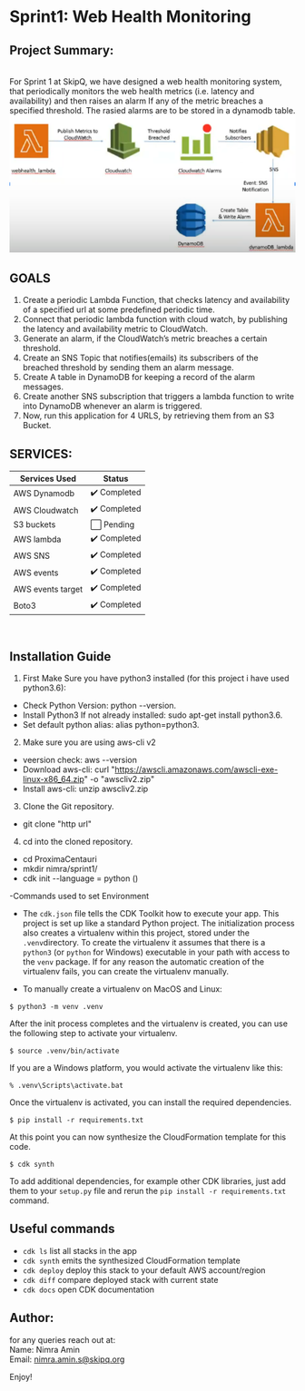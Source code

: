 
# Sprint1: Web Health Monitoring 
## Project Summary:
<br/> For Sprint 1 at SkipQ, we have designed a web health monitoring system, that periodically monitors the web health metrics (i.e. latency and availability) and then raises an alarm If any of the metric breaches a specified threshold. The rasied alarms are to be stored in a dynamodb table.
<br/>
![Alt text](./architecture.png "Title")
<br/>
## GOALS
1. Create a periodic Lambda Function, that checks latency and availability of a specified url at some predefined periodic time.
2. Connect that periodic lambda function with cloud watch, by publishing the latency and availability metric to CloudWatch.
3. Generate an alarm, if the CloudWatch’s metric breaches a certain threshold.
4. Create an SNS Topic that notifies(emails) its subscribers of the breached threshold by sending them an alarm message.
5. Create A table in DynamoDB for keeping a record of the alarm messages.
6. Create another SNS subscription that triggers a lambda function to write into DynamoDB whenever an alarm is triggered.
7. Now, run this application for 4 URLS, by retrieving them from an S3 Bucket.

## SERVICES:
Services Used | Status
------------- | ------------- 
AWS Dynamodb |  :heavy_check_mark: Completed
AWS Cloudwatch | :heavy_check_mark: Completed
S3 buckets | :white_large_square: Pending
AWS lambda | :heavy_check_mark: Completed
AWS SNS | :heavy_check_mark: Completed
AWS events | :heavy_check_mark: Completed
AWS events target | :heavy_check_mark: Completed
Boto3 | :heavy_check_mark: Completed
<br/>

## Installation Guide
1. First Make Sure you have python3 installed (for this project i have used python3.6):
  - Check Python Version: python --version.
  - Install Python3 If not already installed: sudo apt-get install python3.6.
  - Set default python alias: alias python=python3. 
2. Make sure you are using aws-cli v2
  - veersion check:  aws --version
  - Download aws-cli: curl "https://awscli.amazonaws.com/awscli-exe-linux-x86_64.zip" -o "awscliv2.zip"
  - Install aws-cli: unzip awscliv2.zip
3. Clone the Git repository.
  - git clone "http url"
4. cd into the cloned repository.
  - cd ProximaCentauri
  - mkdir nimra/sprint1/
  - cdk init --language = python ()

  -Commands used to set Environment

  - The `cdk.json` file tells the CDK Toolkit how to execute your app. This project is set up like a standard Python project.  The initialization process also creates a virtualenv within this project, stored under the `.venv`directory.  To create the virtualenv it assumes that there is a `python3`
(or `python` for Windows) executable in your path with access to the `venv` package. If for any reason the automatic creation of the virtualenv fails,
you can create the virtualenv manually.

  - To manually create a virtualenv on MacOS and Linux:

```
$ python3 -m venv .venv
```

After the init process completes and the virtualenv is created, you can use the following
step to activate your virtualenv.

```
$ source .venv/bin/activate
```

If you are a Windows platform, you would activate the virtualenv like this:

```
% .venv\Scripts\activate.bat
```

Once the virtualenv is activated, you can install the required dependencies.

```
$ pip install -r requirements.txt
```

At this point you can now synthesize the CloudFormation template for this code.

```
$ cdk synth
```

To add additional dependencies, for example other CDK libraries, just add
them to your `setup.py` file and rerun the `pip install -r requirements.txt`
command.

## Useful commands

 * `cdk ls`          list all stacks in the app
 * `cdk synth`       emits the synthesized CloudFormation template
 * `cdk deploy`      deploy this stack to your default AWS account/region
 * `cdk diff`        compare deployed stack with current state
 * `cdk docs`        open CDK documentation

## Author: 
for any queries reach out at: <br/>
Name: Nimra Amin <br/>
Email: nimra.amin.s@skipq.org <br/>

Enjoy!

